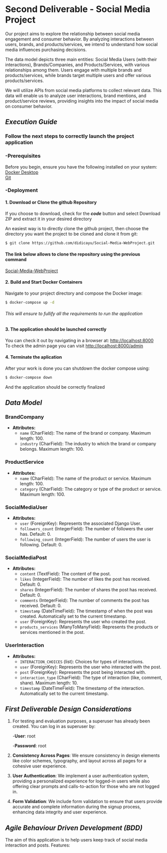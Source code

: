 # Second Deliverable - Social Media Project
Our project aims to explore the relationship between social media engagement and consumer behavior. By analyzing interactions between users, brands, and products/services, we intend to understand how social media influences purchasing decisions.

The data model depicts three main entities: Social Media Users (with their interactions), Brands/Companies, and Products/Services, with various relationships among them. Users engage with multiple brands and products/services, while brands target multiple users and offer various products/services.

We will utilize APIs from social media platforms to collect relevant data. This data will enable us to analyze user interactions, brand mentions, and product/service reviews, providing insights into the impact of social media on consumer behavior.

## *Execution Guide*
### Follow the next steps to correctly launch the project application
### -Prerequisites
Before you begin, ensure you have the following installed on your system:  
[Docker Desktop](https://www.docker.com/products/docker-desktop/)  
[Git](https://git-scm.com/downloads)

### -Deployment
#### 1. Download or Clone the github Repository  
If you choose to download, check for the _**code**_ button and select Download ZIP and extract it in your desired directory  

An easiest way is to directly clone the github project, then choose the directory you want the project to be cloned and clone it from git:  
```bash
$ git clone https://github.com/didicayu/Social-Media-WebProject.git
```
#### The link below allows to clone the repository using the previous command 
[Social-Media-WebProject](https://github.com/didicayu/Social-Media-WebProject.git)

#### 2. Build and Start Docker Containers
Navigate to your project directory and compose the Docker image:
```bash
$ docker-compose up -d
```
###### This will ensure to fullify all the requirements to run the application
#### 3. The application should be launched correctly
You can check it out by navigating in a browser at: <http://localhost:8000>  
To check the admin page you can visit <http://localhost:8000/admin>

#### 4. Terminate the aplication
After your work is done you can shutdown the docker compose using:
```bash
$ docker-compose down
```
And the application should be correctly finalized

## *Data Model*

### BrandCompany

- **Attributes:**
  - `name` (CharField): The name of the brand or company. Maximum length: 100.
  - `industry` (CharField): The industry to which the brand or company belongs. Maximum length: 100.

### ProductService

- **Attributes:**
  - `name` (CharField): The name of the product or service. Maximum length: 100.
  - `category` (CharField): The category or type of the product or service. Maximum length: 100.

### SocialMediaUser

- **Attributes:**
  - `user` (ForeignKey): Represents the associated Django User.
  - `followers_count` (IntegerField): The number of followers the user has. Default: 0.
  - `following_count` (IntegerField): The number of users the user is following. Default: 0.

### SocialMediaPost

- **Attributes:**
  - `content` (TextField): The content of the post.
  - `likes` (IntegerField): The number of likes the post has received. Default: 0.
  - `shares` (IntegerField): The number of shares the post has received. Default: 0.
  - `comments` (IntegerField): The number of comments the post has received. Default: 0.
  - `timestamp` (DateTimeField): The timestamp of when the post was created. Automatically set to the current timestamp.
  - `user` (ForeignKey): Represents the user who created the post.
  - `products_services` (ManyToManyField): Represents the products or services mentioned in the post.

### UserInteraction

- **Attributes:**
  - `INTERACTION_CHOICES` (list): Choices for types of interactions.
  - `user` (ForeignKey): Represents the user who interacted with the post.
  - `post` (ForeignKey): Represents the post being interacted with.
  - `interaction_type` (CharField): The type of interaction (like, comment, share). Maximum length: 10.
  - `timestamp` (DateTimeField): The timestamp of the interaction. Automatically set to the current timestamp.

## *First Deliverable Design Considerations*
1. For testing and evaluation purposes, a superuser has already been created.
You can log in as superuser by:

   -**User**: root
   
   -**Password**: root

2. **Consistency Across Pages**: We ensure consistency in design elements like color schemes, typography, and layout across all pages for a cohesive user experience.

3. **User Authentication**: We implement a user authentication system, providing a personalized experience for logged-in users while also offering clear prompts and calls-to-action for those who are not logged in.

4. **Form Validation**: We include form validation to ensure that users provide accurate and complete information during the signup process, enhancing data integrity and user experience.

## *Agile Behaviour Driven Development (BDD)*

The aim of this application is to help users keep track of social media interaction and posts. 
Features:
